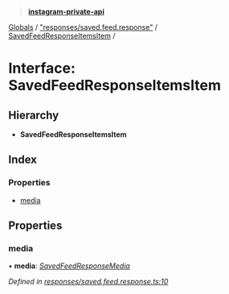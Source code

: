 > **[instagram-private-api](../README.md)**

[Globals](../README.md) / ["responses/saved.feed.response"](../modules/_responses_saved_feed_response_.md) / [SavedFeedResponseItemsItem](_responses_saved_feed_response_.savedfeedresponseitemsitem.md) /

# Interface: SavedFeedResponseItemsItem

## Hierarchy

* **SavedFeedResponseItemsItem**

## Index

### Properties

* [media](_responses_saved_feed_response_.savedfeedresponseitemsitem.md#media)

## Properties

###  media

• **media**: *[SavedFeedResponseMedia](_responses_saved_feed_response_.savedfeedresponsemedia.md)*

*Defined in [responses/saved.feed.response.ts:10](https://github.com/dilame/instagram-private-api/blob/173bc62/src/responses/saved.feed.response.ts#L10)*